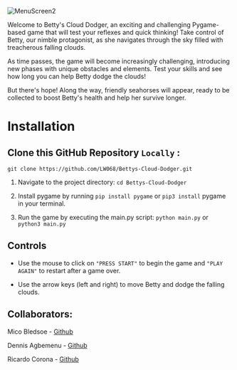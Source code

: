    ![MenuScreen2](https://user-images.githubusercontent.com/108279441/234294491-13a4b9d5-666f-4eba-a33d-08ef8fce4b80.png)

Welcome to Betty's Cloud Dodger, an exciting and challenging Pygame-based game that will test your reflexes and quick thinking! Take control of Betty, our nimble protagonist, as she navigates through the sky filled with treacherous falling clouds.

As time passes, the game will become increasingly challenging, introducing new phases with unique obstacles and elements. Test your skills and see how long you can help Betty dodge the clouds!

But there's hope! Along the way, friendly seahorses will appear, ready to be collected to boost Betty's health and help her survive longer.

# Installation

## Clone this GitHub Repository `Locally` : 

```
git clone https://github.com/LW068/Bettys-Cloud-Dodger.git
```

1. Navigate to the project directory: `cd Bettys-Cloud-Dodger`

2. Install pygame by running `pip install pygame` or `pip3 install` pygame in your terminal.

3. Run the game by executing the main.py script: `python main.py` or `python3 main.py`

## Controls

* Use the mouse to click on `"PRESS START"` to begin the game and `"PLAY AGAIN"` to restart after a game over.

* Use the arrow keys (left and right) to move Betty and dodge the falling clouds.

## Collaborators: 

Mico Bledsoe - [Github](https://github.com/MicoBledsoe)

Dennis Agbemenu  - [Github](https://github.com/dagbeme1)

Ricardo Corona - [Github](https://github.com/LW068)
